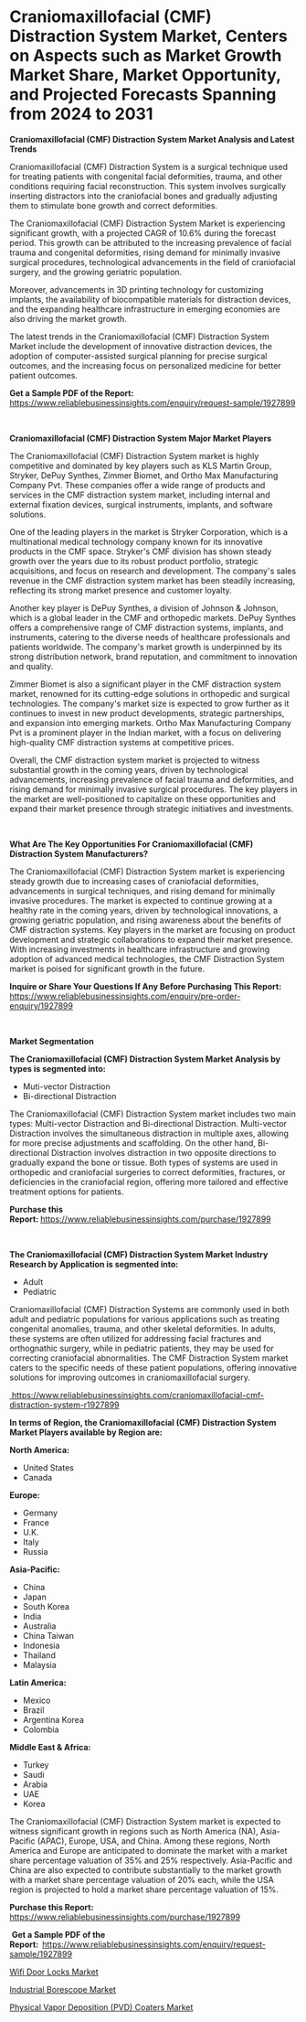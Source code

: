 <p><h1>Craniomaxillofacial (CMF) Distraction System Market, Centers on Aspects such as Market Growth Market Share, Market Opportunity, and Projected Forecasts Spanning from 2024 to 2031</h1></p><p><strong>Craniomaxillofacial (CMF) Distraction System Market Analysis and Latest Trends</strong></p>
<p><p>Craniomaxillofacial (CMF) Distraction System is a surgical technique used for treating patients with congenital facial deformities, trauma, and other conditions requiring facial reconstruction. This system involves surgically inserting distractors into the craniofacial bones and gradually adjusting them to stimulate bone growth and correct deformities.</p><p>The Craniomaxillofacial (CMF) Distraction System Market is experiencing significant growth, with a projected CAGR of 10.6% during the forecast period. This growth can be attributed to the increasing prevalence of facial trauma and congenital deformities, rising demand for minimally invasive surgical procedures, technological advancements in the field of craniofacial surgery, and the growing geriatric population.</p><p>Moreover, advancements in 3D printing technology for customizing implants, the availability of biocompatible materials for distraction devices, and the expanding healthcare infrastructure in emerging economies are also driving the market growth.</p><p>The latest trends in the Craniomaxillofacial (CMF) Distraction System Market include the development of innovative distraction devices, the adoption of computer-assisted surgical planning for precise surgical outcomes, and the increasing focus on personalized medicine for better patient outcomes.</p></p>
<p><strong>Get a Sample PDF of the Report:&nbsp;</strong> <a href="https://www.reliablebusinessinsights.com/enquiry/request-sample/1927899">https://www.reliablebusinessinsights.com/enquiry/request-sample/1927899</a></p>
<p>&nbsp;</p>
<p><strong>Craniomaxillofacial (CMF) Distraction System Major Market Players</strong></p>
<p><p>The Craniomaxillofacial (CMF) Distraction System market is highly competitive and dominated by key players such as KLS Martin Group, Stryker, DePuy Synthes, Zimmer Biomet, and Ortho Max Manufacturing Company Pvt. These companies offer a wide range of products and services in the CMF distraction system market, including internal and external fixation devices, surgical instruments, implants, and software solutions.</p><p>One of the leading players in the market is Stryker Corporation, which is a multinational medical technology company known for its innovative products in the CMF space. Stryker's CMF division has shown steady growth over the years due to its robust product portfolio, strategic acquisitions, and focus on research and development. The company's sales revenue in the CMF distraction system market has been steadily increasing, reflecting its strong market presence and customer loyalty.</p><p>Another key player is DePuy Synthes, a division of Johnson & Johnson, which is a global leader in the CMF and orthopedic markets. DePuy Synthes offers a comprehensive range of CMF distraction systems, implants, and instruments, catering to the diverse needs of healthcare professionals and patients worldwide. The company's market growth is underpinned by its strong distribution network, brand reputation, and commitment to innovation and quality.</p><p>Zimmer Biomet is also a significant player in the CMF distraction system market, renowned for its cutting-edge solutions in orthopedic and surgical technologies. The company's market size is expected to grow further as it continues to invest in new product developments, strategic partnerships, and expansion into emerging markets. Ortho Max Manufacturing Company Pvt is a prominent player in the Indian market, with a focus on delivering high-quality CMF distraction systems at competitive prices.</p><p>Overall, the CMF distraction system market is projected to witness substantial growth in the coming years, driven by technological advancements, increasing prevalence of facial trauma and deformities, and rising demand for minimally invasive surgical procedures. The key players in the market are well-positioned to capitalize on these opportunities and expand their market presence through strategic initiatives and investments.</p></p>
<p>&nbsp;</p>
<p><strong>What Are The Key Opportunities For Craniomaxillofacial (CMF) Distraction System Manufacturers?</strong></p>
<p><p>The Craniomaxillofacial (CMF) Distraction System market is experiencing steady growth due to increasing cases of craniofacial deformities, advancements in surgical techniques, and rising demand for minimally invasive procedures. The market is expected to continue growing at a healthy rate in the coming years, driven by technological innovations, a growing geriatric population, and rising awareness about the benefits of CMF distraction systems. Key players in the market are focusing on product development and strategic collaborations to expand their market presence. With increasing investments in healthcare infrastructure and growing adoption of advanced medical technologies, the CMF Distraction System market is poised for significant growth in the future.</p></p>
<p><strong>Inquire or Share Your Questions If Any Before Purchasing This Report:</strong> <a href="https://www.reliablebusinessinsights.com/enquiry/pre-order-enquiry/1927899">https://www.reliablebusinessinsights.com/enquiry/pre-order-enquiry/1927899</a></p>
<p>&nbsp;</p>
<p><strong>Market Segmentation</strong></p>
<p><strong>The Craniomaxillofacial (CMF) Distraction System Market Analysis by types is segmented into:</strong></p>
<p><ul><li>Muti-vector Distraction</li><li>Bi-directional Distraction</li></ul></p>
<p><p>The Craniomaxillofacial (CMF) Distraction System market includes two main types: Multi-vector Distraction and Bi-directional Distraction. Multi-vector Distraction involves the simultaneous distraction in multiple axes, allowing for more precise adjustments and scaffolding. On the other hand, Bi-directional Distraction involves distraction in two opposite directions to gradually expand the bone or tissue. Both types of systems are used in orthopedic and craniofacial surgeries to correct deformities, fractures, or deficiencies in the craniofacial region, offering more tailored and effective treatment options for patients.</p></p>
<p><strong>Purchase this Report:&nbsp;</strong><a href="https://www.reliablebusinessinsights.com/purchase/1927899">https://www.reliablebusinessinsights.com/purchase/1927899</a></p>
<p>&nbsp;</p>
<p><strong>The Craniomaxillofacial (CMF) Distraction System Market Industry Research by Application is segmented into:</strong></p>
<p><ul><li>Adult</li><li>Pediatric</li></ul></p>
<p><p>Craniomaxillofacial (CMF) Distraction Systems are commonly used in both adult and pediatric populations for various applications such as treating congenital anomalies, trauma, and other skeletal deformities. In adults, these systems are often utilized for addressing facial fractures and orthognathic surgery, while in pediatric patients, they may be used for correcting craniofacial abnormalities. The CMF Distraction System market caters to the specific needs of these patient populations, offering innovative solutions for improving outcomes in craniomaxillofacial surgery.</p></p>
<p><a href="https://www.reliablebusinessinsights.com/craniomaxillofacial-cmf-distraction-system-r1927899">&nbsp;https://www.reliablebusinessinsights.com/craniomaxillofacial-cmf-distraction-system-r1927899</a></p>
<p><strong>In terms of Region, the Craniomaxillofacial (CMF) Distraction System Market Players available by Region are:</strong></p>
<p>
    <p> <strong> North America: </strong>
        <ul>
            <li>United States</li>
            <li>Canada</li>
        </ul>
        </p> 
    <p> <strong> Europe: </strong>
        <ul>
            <li>Germany</li>
            <li>France</li>
            <li>U.K.</li>
            <li>Italy</li>
            <li>Russia</li>
        </ul>
        </p> 
    <p> <strong> Asia-Pacific: </strong>
        <ul>
            <li>China</li>
            <li>Japan</li>
            <li>South Korea</li>
            <li>India</li>
            <li>Australia</li>
            <li>China Taiwan</li>
            <li>Indonesia</li>
            <li>Thailand</li>
            <li>Malaysia</li>
        </ul>
        </p> 
    <p> <strong> Latin America: </strong>
        <ul>
            <li>Mexico</li>
            <li>Brazil</li>
            <li>Argentina Korea</li>
            <li>Colombia</li>
        </ul>
        </p> 
    <p> <strong> Middle East & Africa: </strong>
        <ul>
            <li>Turkey</li>
            <li>Saudi</li>
            <li>Arabia</li>
            <li>UAE</li>
            <li>Korea</li>
        </ul>
    </p>
    </p>
<p><p>The Craniomaxillofacial (CMF) Distraction System market is expected to witness significant growth in regions such as North America (NA), Asia-Pacific (APAC), Europe, USA, and China. Among these regions, North America and Europe are anticipated to dominate the market with a market share percentage valuation of 35% and 25% respectively. Asia-Pacific and China are also expected to contribute substantially to the market growth with a market share percentage valuation of 20% each, while the USA region is projected to hold a market share percentage valuation of 15%.</p></p>
<p><strong>Purchase this Report: </strong><a href="https://www.reliablebusinessinsights.com/purchase/1927899">https://www.reliablebusinessinsights.com/purchase/1927899</a></p>
<p>&nbsp;<strong>Get a Sample PDF of the Report:&nbsp;&nbsp;</strong><a href="https://www.reliablebusinessinsights.com/enquiry/request-sample/1927899">https://www.reliablebusinessinsights.com/enquiry/request-sample/1927899</a></p>
<p><strong></strong></p>
<p><p><a href="https://github.com/ofpaqrof92/Market-Research-Report-List-1/blob/main/wifi-door-locks-market.md">Wifi Door Locks Market</a></p><p><a href="https://github.com/hxuqpfvq95/Market-Research-Report-List-1/blob/main/industrial-borescope-market.md">Industrial Borescope Market</a></p><p><a href="https://github.com/HowardDelgaXXfnf/Market-Research-Report-List-1/blob/main/physical-vapor-deposition-pvd-coaters-market.md">Physical Vapor Deposition (PVD) Coaters Market</a></p></p>